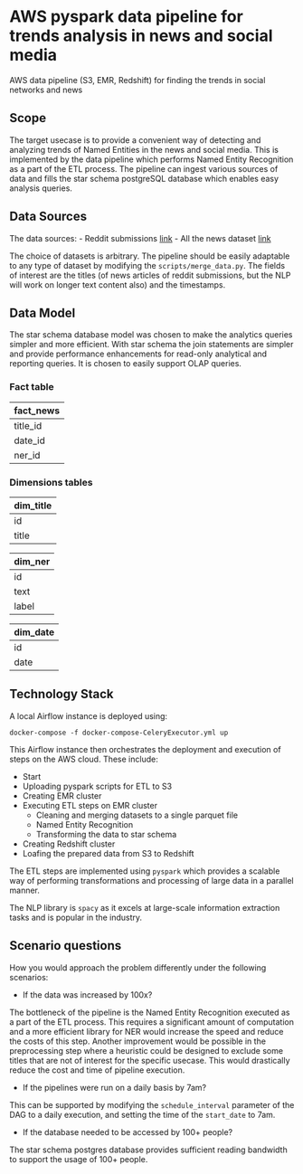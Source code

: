 # AWS pyspark data pipeline for trends analysis in news and social media

AWS data pipeline (S3, EMR, Redshift) for finding the trends in social networks and news

## Scope

The target usecase is to provide a convenient way of detecting and analyzing trends of Named Entities in the news and social media. This is implemented by the data pipeline which performs Named Entity Recognition as a part of the ETL process. The pipeline can ingest various sources of data and fills the star schema postgreSQL database which enables easy analysis queries.

## Data Sources

The data sources:
    - Reddit submissions [link](http://files.pushshift.io/reddit/submissions/)
    - All the news dataset [link](https://components.one/datasets/all-the-news-2-news-articles-dataset/)

The choice of datasets is arbitrary. The pipeline should be easily adaptable to any type of dataset by modifying the `scripts/merge_data.py`. The fields of interest are the titles (of news articles of reddit submissions, but the NLP will work on longer text content also) and the timestamps.



## Data Model

The star schema database model was chosen to make the analytics queries simpler and more efficient.
With star schema the join statements are simpler and provide performance enhancements for read-only analytical and reporting queries. It is chosen to easily support OLAP queries.

### Fact table


| fact_news  |
|------------|
|title_id    |
|date_id     |
|ner_id      |

### Dimensions tables

| dim_title  |
|------------|
|id          |
|title       |

| dim_ner    |
|------------|
|id          |
|text        |
|label       |

| dim_date   |
|------------|
|id          |
|date        |


## Technology Stack

A local Airflow instance is deployed using:

    docker-compose -f docker-compose-CeleryExecutor.yml up

This Airflow instance then orchestrates the deployment and execution of steps on the AWS cloud.
These include:

- Start
- Uploading pyspark scripts for ETL to S3
- Creating EMR cluster
- Executing ETL steps on EMR cluster
  - Cleaning and merging datasets to a single parquet file
  - Named Entity Recognition
  - Transforming the data to star schema
- Creating Redshift cluster
- Loafing the prepared data from S3 to Redshift

The ETL steps are implemented using `pyspark` which provides a scalable way of performing transformations and processing of large data in a parallel manner.

The NLP library is `spacy` as it excels at large-scale information extraction tasks and is popular in the industry.



## Scenario questions

How you would approach the problem differently under the following scenarios:

- If the data was increased by 100x?

The bottleneck of the pipeline is the Named Entity Recognition executed as a part of the ETL process. This requires a significant amount of computation and a more efficient library for NER would increase the speed and reduce the costs of this step.
Another improvement would be possible in the preprocessing step where a heuristic could be designed to exclude some titles that are not of interest for the specific usecase. This would drastically reduce the cost and time of pipeline execution. 

- If the pipelines were run on a daily basis by 7am?

This can be supported by modifying the `schedule_interval` parameter of the DAG to a daily execution, and setting the time of the `start_date` to 7am.

- If the database needed to be accessed by 100+ people?

The star schema postgres database provides sufficient reading bandwidth to support the usage of 100+ people.